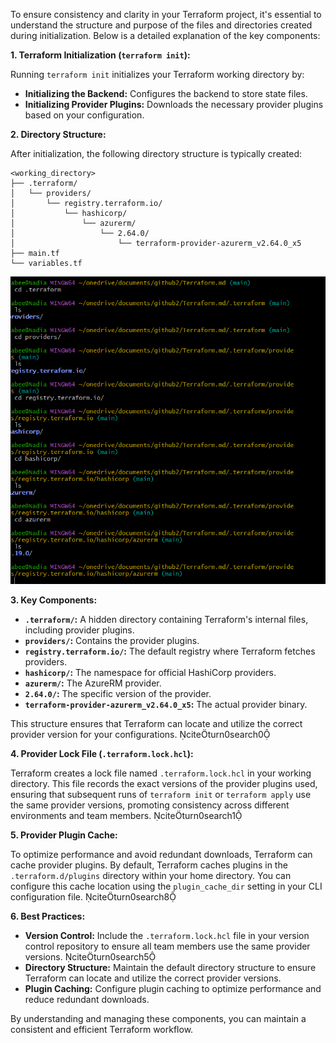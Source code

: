 To ensure consistency and clarity in your Terraform project, it's essential to understand the structure and purpose of the files and directories created during initialization. Below is a detailed explanation of the key components:

**1. Terraform Initialization (`terraform init`):**

Running `terraform init` initializes your Terraform working directory by:

- **Initializing the Backend:** Configures the backend to store state files.
- **Initializing Provider Plugins:** Downloads the necessary provider plugins based on your configuration.

**2. Directory Structure:**

After initialization, the following directory structure is typically created:

```
<working_directory>
├── .terraform/
│   └── providers/
│       └── registry.terraform.io/
│           └── hashicorp/
│               └── azurerm/
│                   └── 2.64.0/
│                       └── terraform-provider-azurerm_v2.64.0_x5
├── main.tf
└── variables.tf
```

![screenshot of .terraform](<Images/Screenshot 2025-02-18 184441.png>)

**3. Key Components:**

- **`.terraform/`:** A hidden directory containing Terraform's internal files, including provider plugins.
- **`providers/`:** Contains the provider plugins.
- **`registry.terraform.io/`:** The default registry where Terraform fetches providers.
- **`hashicorp/`:** The namespace for official HashiCorp providers.
- **`azurerm/`:** The AzureRM provider.
- **`2.64.0/`:** The specific version of the provider.
- **`terraform-provider-azurerm_v2.64.0_x5`:** The actual provider binary.

This structure ensures that Terraform can locate and utilize the correct provider version for your configurations. citeturn0search0

**4. Provider Lock File (`.terraform.lock.hcl`):**

Terraform creates a lock file named `.terraform.lock.hcl` in your working directory. This file records the exact versions of the provider plugins used, ensuring that subsequent runs of `terraform init` or `terraform apply` use the same provider versions, promoting consistency across different environments and team members. citeturn0search1

**5. Provider Plugin Cache:**

To optimize performance and avoid redundant downloads, Terraform can cache provider plugins. By default, Terraform caches plugins in the `.terraform.d/plugins` directory within your home directory. You can configure this cache location using the `plugin_cache_dir` setting in your CLI configuration file. citeturn0search8

**6. Best Practices:**

- **Version Control:** Include the `.terraform.lock.hcl` file in your version control repository to ensure all team members use the same provider versions. citeturn0search5
- **Directory Structure:** Maintain the default directory structure to ensure Terraform can locate and utilize the correct provider versions.
- **Plugin Caching:** Configure plugin caching to optimize performance and reduce redundant downloads.

By understanding and managing these components, you can maintain a consistent and efficient Terraform workflow.
